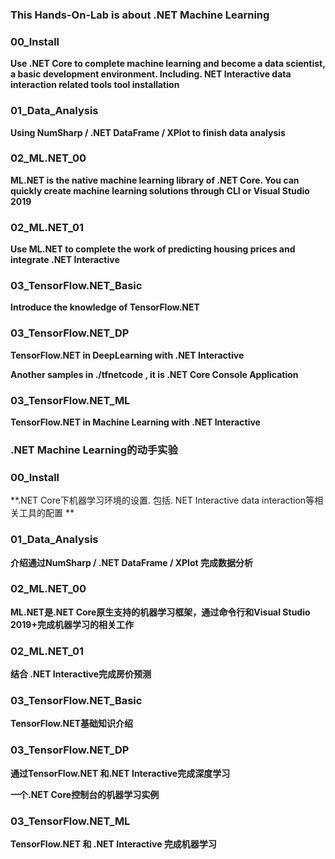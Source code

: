 

### **This Hands-On-Lab is about .NET Machine Learning** ###

### **00_Install** ####

**Use .NET Core to complete machine learning and become a data scientist, a basic development environment. Including. NET Interactive data interaction related tools tool installation**

### **01_Data_Analysis** ####

**Using NumSharp / .NET DataFrame / XPlot to finish data analysis**

### **02_ML.NET_00** ####

**ML.NET is the native machine learning library of .NET Core. You can quickly create machine learning solutions through CLI or Visual Studio 2019**

### **02_ML.NET_01** ####

**Use ML.NET to complete the work of predicting housing prices and integrate .NET Interactive**

### **03_TensorFlow.NET_Basic** ####

**Introduce the knowledge of TensorFlow.NET**

### **03_TensorFlow.NET_DP** ####

**TensorFlow.NET in DeepLearning with .NET Interactive**

**Another samples in ./tfnetcode , it is .NET Core Console Application**

### **03_TensorFlow.NET_ML** ####

**TensorFlow.NET in Machine Learning with .NET Interactive**


### **.NET Machine Learning的动手实验** ###

### **00_Install** ####

**.NET Core下机器学习环境的设置. 包括. NET Interactive data interaction等相关工具的配置 **

### **01_Data_Analysis** ####

**介绍通过NumSharp / .NET DataFrame / XPlot 完成数据分析**

### **02_ML.NET_00** ####

**ML.NET是.NET Core原生支持的机器学习框架，通过命令行和Visual Studio 2019+完成机器学习的相关工作**

### **02_ML.NET_01** ####

**结合 .NET Interactive完成房价预测**

### **03_TensorFlow.NET_Basic** ####

**TensorFlow.NET基础知识介绍**

### **03_TensorFlow.NET_DP** ####

**通过TensorFlow.NET 和.NET Interactive完成深度学习**

**一个.NET Core控制台的机器学习实例**

### **03_TensorFlow.NET_ML** ####

**TensorFlow.NET 和 .NET Interactive 完成机器学习**